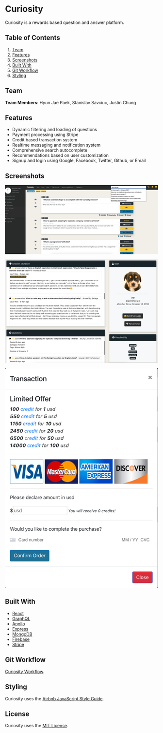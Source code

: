 # Curiosity

Curiosity is a rewards based question and answer platform.

## Table of Contents

1. [Team](#team)
1. [Features](#features)
1. [Screenshots](#screenshots)
1. [Built With](#built)
1. [Git Workflow](#git)
1. [Styling](#styling)

## Team

**Team Members**: Hyun Jae Paek, Stanislav Savciuc, Justin Chung

## Features

- Dynamic filtering and loading of questions
- Payment processing using Stripe
- Credit based transaction system
- Realtime messaging and notification system
- Comprehensive search autocomplete
- Recommendations based on user customization
- Signup and login using Google, Facebook, Twitter, Github, or Email

## Screenshots

![Main Page](client/dist/MainPage.png)

![User Profile](client/dist/UserProfile.png)

![Stripe](client/dist/StripePayment.png)

## Built With

- [React](https://reactjs.org/)
- [GraphQL](https://graphql.org/)
- [Apollo](https://www.apollographql.com/)
- [Express](https://expressjs.com/)
- [MongoDB](https://www.mongodb.com/)
- [Firebase](http://firebase.google.com/)
- [Stripe](https://www.stripe.com/)

## Git Workflow

[Curiosity Workflow](WORKFLOW.md).

## Styling

Curiosity uses the [Airbnb JavaScript Style Guide](https://github.com/airbnb/javascript/).

## License

Curiosity uses the [MIT License](LICENSE.md).
